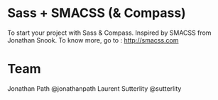 Sass + SMACSS (& Compass)
==============

To start your project with Sass & Compass. Inspired by SMACSS from Jonathan Snook. To know more, go to : http://smacss.com

Team
==
Jonathan Path @jonathanpath
Laurent Sutterlity @sutterlity